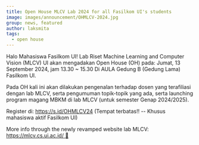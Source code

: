 ```yaml
---
title: Open House MLCV Lab 2024 for all Fasilkom UI's students
image: images/announcement/OHMLCV-2024.jpg
group: news, featured 
author: laksmita
tags:
  - open house
---
```


<!-- excerpt start -->
Halo Mahasiswa Fasilkom UI!
Lab Riset Machine Learning and Computer Vision (MLCV) UI akan mengadakan Open House (OH) pada:
Jumat, 13 September 2024, jam 13.30 ~ 15.30
Di AULA Gedung B (Gedung Lama) Fasilkom UI.
<!-- excerpt end -->

Pada OH kali ini akan dilakukan pengenalan terhadap dosen yang terafiliasi dengan lab MLCV, serta pengumuman topik-topik yang ada, serta launching program magang MBKM di lab MLCV (untuk semester Genap 2024/2025).

Register di: https://s.id/OHMLCV24 (Tempat terbatas!! -- Khusus mahasiswa aktif Fasilkom UI)

More info through the newly revamped website lab MLCV: https://mlcv.cs.ui.ac.id/ 🤖
